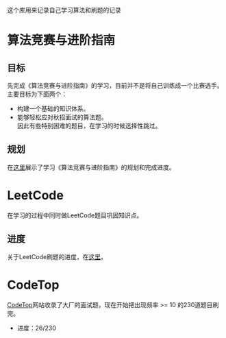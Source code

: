 这个库用来记录自己学习算法和刷题的记录

# 算法竞赛与进阶指南
## 目标
先完成《算法竞赛与进阶指南》的学习，目前并不是将自己训练成一个比赛选手。主要目标为下面两个：
* 构建一个基础的知识体系。
* 能够轻松应对秋招面试的算法题。    
因此有些特别困难的题目，在学习的时候选择性跳过。

## 规划
在[这里](./算法竞赛进阶指南/readme.md)展示了学习《算法竞赛与进阶指南》的规划和完成进度。
# LeetCode
在学习的过程中同时做LeetCode题目巩固知识点。

## 进度
关于LeetCode刷题的进度，在[这里](./leetcode/readme.md)。

# CodeTop
[CodeTop](https://codetop.cc/home)网站收录了大厂的面试题，现在开始把出现频率 >= 10 的230道题目刷完。
* 进度：26/230
